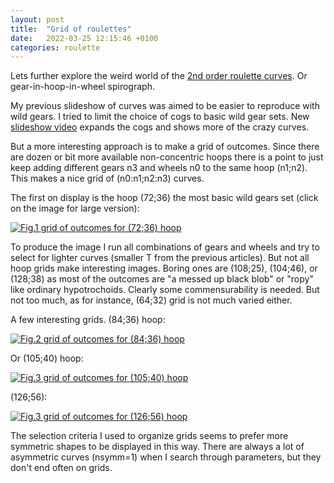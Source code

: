 ```yaml
---
layout: post
title:  "Grid of roulettes"
date:   2022-03-25 12:15:46 +0100
categories: roulette
---
```



Lets further explore the weird world of the [2nd order roulette curves][my-article-1]. Or gear-in-hoop-in-wheel spirograph.


My previous slideshow of curves was aimed to be easier to reproduce with wild gears.
I tried to limit the choice of cogs to basic wild gear sets.
New [slideshow video][youtube-slideshow-2] expands the cogs and shows more of the crazy curves.


But a more interesting approach is to make a grid of outcomes.  Since
there are dozen or bit more available non-concentric hoops
there is a point to just keep adding different gears n3 and wheels n0 to the
same hoop (n1;n2). This makes a nice grid of (n0:n1;n2:n3) curves.


The first on display is the hoop (72;36) the most basic wild gears set (click on the image for large version):


<a href="../../../../images/a002-grid-072_036-8x5-large.png"><img src="../../../../images/a002-grid-072_036-8x5-small.png" alt="Fig.1 grid of outcomes for (72;36) hoop"></a>


To produce the image I run all combinations of gears and wheels and try to select for lighter curves (smaller T from the previous articles).
But not all hoop grids make interesting images. 
Boring ones are (108;25), (104;46), or (128;38) as most of the outcomes are "a messed up black blob" or "ropy" like ordinary hypotrochoids.
Clearly some commensurability is needed.
But not too much, as for instance, (64;32) grid is not much varied either.


A few interesting grids.  (84;36) hoop:


<a href="../../../../images/a002-grid-084_036-8x5-large.png"><img src="../../../../images/a002-grid-084_036-8x5-small.png" alt="Fig.2 grid of outcomes for (84;36) hoop"></a>


Or (105;40) hoop:


<a href="../../../../images/a002-grid-105_040-8x5-large.png"><img src="../../../../images/a002-grid-105_040-8x5-small.png" alt="Fig.3 grid of outcomes for (105;40) hoop"></a>


(126;56):


<a href="../../../../images/a002-grid-126_056-8x5-large.png"><img src="../../../../images/a002-grid-126_056-8x5-small.png" alt="Fig.3 grid of outcomes for (126;56) hoop"></a>


The selection criteria I used to organize grids seems to prefer more symmetric shapes to be displayed in this way.
There are always a lot of asymmetric curves (nsymm=1) when I search through parameters, but they don't end often on grids.



[my-article-1]:          https://glagolj.github.io/gg-blog/roulette/2022/03/14/second-order-roulette.html
[youtube-slideshow-2]:   https://youtu.be/BgFl_mQqJh4
[wild_gears_compact]:    https://www.wildgears.com/compact-gear-set.html

